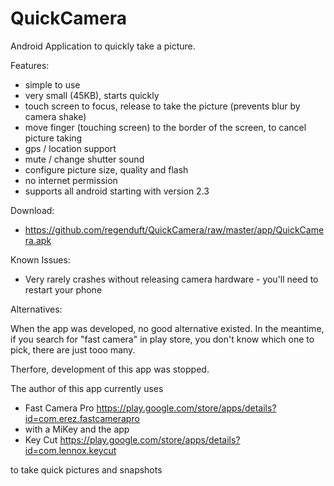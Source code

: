 QuickCamera
===========

Android Application to quickly take a picture.

Features:
 - simple to use
 - very small (45KB), starts quickly
 - touch screen to focus, release to take the picture (prevents blur by camera shake)
 - move finger (touching screen) to the border of the screen, to cancel picture taking
 - gps / location support
 - mute / change shutter sound
 - configure picture size, quality and flash
 - no internet permission
 - supports all android starting with version 2.3

Download:

- https://github.com/regenduft/QuickCamera/raw/master/app/QuickCamera.apk

Known Issues:

- Very rarely crashes without releasing camera hardware - you'll need to restart your phone

Alternatives:

When the app was developed, no good alternative existed.
In the meantime, if you search for "fast camera" in play store, you don't know which one to pick, there are just tooo many. 

Therfore, development of this app was stopped.

The author of this app currently uses 
- Fast Camera Pro https://play.google.com/store/apps/details?id=com.erez.fastcamerapro 
- with a MiKey and the app 
- Key Cut https://play.google.com/store/apps/details?id=com.lennox.keycut

to take quick pictures and snapshots
